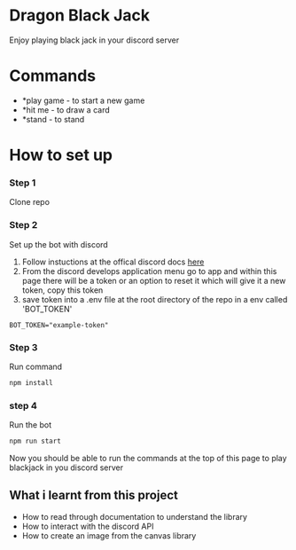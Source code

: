 # Dragon Black Jack

Enjoy playing black jack in your discord server

# Commands

- \*play game - to start a new game
- \*hit me - to draw a card
- \*stand - to stand

# How to set up
### Step 1
Clone repo
### Step 2
Set up the bot with discord
1. Follow instuctions at the offical discord docs [here](https://discordpy.readthedocs.io/en/stable/discord.html)
2. From the discord develops application menu go to app and within this page there will be a token or an option to reset it which will give it a new token, copy this token
3. save token into a .env file at the root directory of the repo in a env called 'BOT_TOKEN'
```env
BOT_TOKEN="example-token"
``` 

### Step 3
Run command
```bash
npm install
```

### step 4
Run the bot
```bash
npm run start
```

Now you should be able to run the commands at the top of this page to play blackjack in you discord server


## What i learnt from this project
- How to read through documentation to understand the library
- How to interact with the discord API
- How to create an image from the canvas library